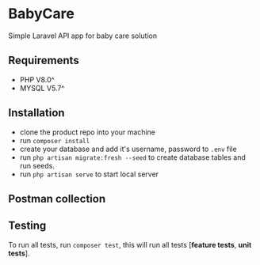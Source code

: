 # BabyCare
<p>Simple Laravel API app for baby care solution</p>

## Requirements
 - PHP V8.0^
 - MYSQL V5.7^ 
## Installation
- clone the product repo into your machine
- run `composer install`
- create your database and add it's username, password to `.env` file
- run `php artisan migrate:fresh --seed` to create database tables and run seeds.
- run `php artisan serve` to start local server

## Postman collection


## Testing
To run all tests, run `composer test`, this will run all tests [**feature tests**, **unit tests**].

